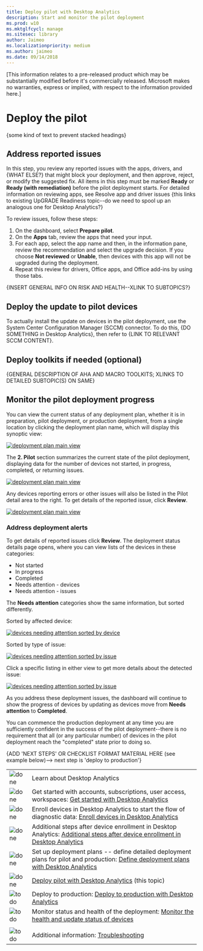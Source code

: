 ```yaml
---
title: Deploy pilot with Desktop Analytics
description: Start and monitor the pilot deployment
ms.prod: w10
ms.mktglfcycl: manage
ms.sitesec: library
author: Jaimeo
ms.localizationpriority: medium
ms.author: jaimeo
ms.date: 09/14/2018
---
```


[This information relates to a pre-released product which may be substantially modified before it's commercially released. Microsoft makes no warranties, express or implied, with respect to the information provided here.]

# Deploy the pilot
{some kind of text to prevent stacked headings}

## Address reported issues

In this step, you review any reported issues with the apps, drivers, and {WHAT ELSE?} that might block your deployment, and then approve, reject, or modify the suggested fix. All items in this step must be marked **Ready** or **Ready (with remediation)** before the pilot deployment starts. For detailed information on reviewing apps, see Resolve app and driver issues {this links to existing UpGRADE Readiness topic--do we need to spool up an analogous one for Desktop Analytics?}

To review issues, follow these steps:

1. On the dashboard, select **Prepare pilot**.
2. On the **Apps** tab, review the apps that need your input.
3. For each app, select the app name and then, in the information pane, review the recommendation and select the upgrade decision. If you choose **Not reviewed** or **Unable**, then devices with this app will not be upgraded during the deployment.
4. Repeat this review for drivers, Office apps, and Office add-ins by using those tabs.

{INSERT GENERAL INFO ON RISK AND HEALTH--XLINK TO SUBTOPICS?}

## Deploy the update to pilot devices
To actually install the update on devices in the pilot deployment, use the System Center Configuration Manager (SCCM) connector. To do this, {DO SOMETHING in Desktop Analytics}, then refer to {LINK TO RELEVANT SCCM CONTENT}.

## Deploy toolkits if needed (optional)
{GENERAL DESCRIPTION OF AHA AND MACRO TOOLKITS; XLINKS TO DETAILED SUBTOPIC(S) ON SAME}

## Monitor the pilot deployment progress

You can view the current status of any deployment plan, whether it is in preparation, pilot deployment, or production deployment, from a single location by clicking the deployment plan name, which will display this synoptic view:

[![deployment plan main view](UDRimages/UDR-dep-prog-master.png)](UDRimages/UDR-dep-prog-master.png)

The **2. Pilot** section summarizes the current state of the pilot deployment, displaying data for the number of devices not started, in progress, completed, or returning issues.

[![deployment plan main view](UDRimages/UDR-dep-prog-pilotstep.png)](UDRimages/UDR-dep-prog-pilotstep.png)

Any devices reporting errors or other issues will also be listed in the Pilot detail area to the right. To get details of the reported issue, click **Review**.

[![deployment plan main view](UDRimages/UDR-dep-prog-issueselect.png)](UDRimages/UDR-dep-prog-issueselect.png)

### Address deployment alerts

To get details of reported issues click **Review**. The deployment status details page opens, where you can view lists of the devices in these categories:

- Not started
- In progress
- Completed
- Needs attention - devices
- Needs attention - issues

The **Needs attention** categories show the same information, but sorted differently.

Sorted by affected device:

[![devices needing attention sorted by device](UDRimages/UDR-needatten-device.png)](UDRimages/UDR-needatten-device.png)

Sorted by type of issue:

[![devices needing attention sorted by issue](UDRimages/UDR-needatten-issue.png)](UDRimages/UDR-needatten-issue.png)

Click a specific listing in either view to get more details about the detected issue:

[![devices needing attention sorted by issue](UDRimages/UDR-needatten-detail.png)](UDRimages/UDR-needatten-detail.png)



As you address these deployment issues, the dashboard will continue to show the progress of devices by updating as devices move from **Needs attention** to **Completed**.

You can commence the production deployment at any time you are sufficiently confident in the success of the pilot deployment--there is no requirement that all (or any particular number) of devices in the pilot deployment reach the "completed" state prior to doing so.

{ADD 'NEXT STEPS' OR CHECKLIST FORMAT MATERIAL HERE (see example below)--> next step is 'deploy to production'}

| | |
| --- | --- |
| ![done](UDRimages/checklistdone.png) | Learn about Desktop Analytics |
| ![done](UDRimages/checklistdone.png) | Get started with accounts, subscriptions, user access, workspaces: [Get started with Desktop Analytics](update-readiness-get-started.md) |
| ![done](UDRimages/checklistdone.png) | Enroll devices in Desktop Analytics to start the flow of diagnostic data: [Enroll devices in Desktop Analytics](update-readiness-enroll-devices.md)|
| ![done](UDRimages/checklistdone.png) | Additional steps after device enrollment in Desktop Analytics: [Additional steps after device enrollment in Desktop Analytics](update-readiness-additonal-steps.md) |
| ![done](UDRimages/checklistdone.png) | Set up deployment plans -- define detailed deployment plans for pilot and production: [Define deployment plans with Desktop Analytics](update-readiness-deployment-plans.md) |
| ![done](UDRimages/checklistdone.png) | [Deploy pilot with Desktop Analytics](update-readiness-deploy-pilot.md) (this topic) |
| ![to do](UDRimages/checklistbox.gif) | Deploy to production: [Deploy to production with Desktop Analytics](update-readiness-deploy-production.md) |
| ![to do](UDRimages/checklistbox.gif) | Monitor status and health of the deployment: [Monitor the health and update status of devices](update-readiness-monitoring.md) |
|                                      |                                                    |
| ![to do](UDRimages/checklistbox.gif)   | Additional information: [Troubleshooting](update-readiness-troubleshooting.md)  |

